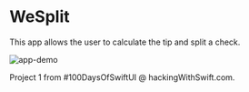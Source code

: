 # WeSplit
This app allows the user to calculate the tip and split a check.

![app-demo](https://user-images.githubusercontent.com/28959624/137836798-12b95acd-6937-4987-902d-5fb3b487bc97.gif)

Project 1 from #100DaysOfSwiftUI @ hackingWithSwift.com.
